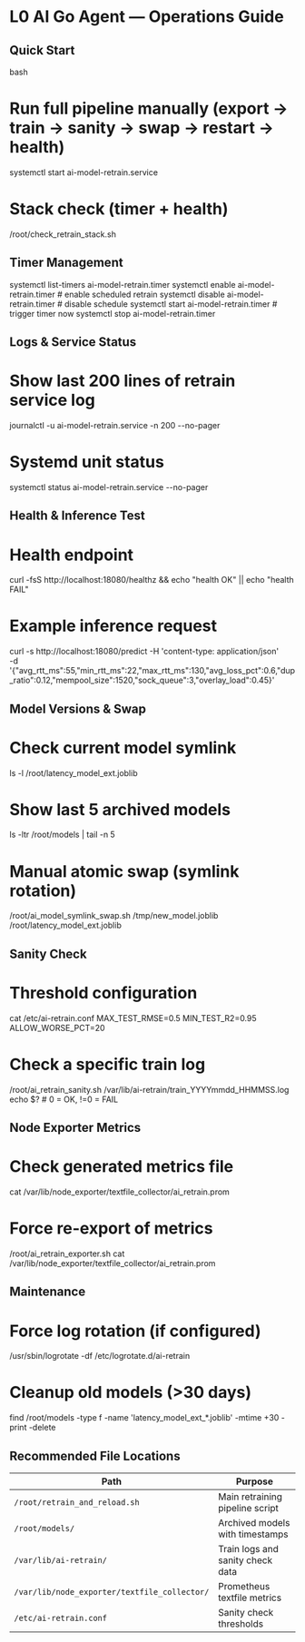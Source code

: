 # L0 AI Go Agent — Operations Guide

## Quick Start
bash
# Run full pipeline manually (export → train → sanity → swap → restart → health)
systemctl start ai-model-retrain.service

# Stack check (timer + health)
 /root/check_retrain_stack.sh

## Timer Management
systemctl list-timers ai-model-retrain.timer
systemctl enable  ai-model-retrain.timer     # enable scheduled retrain
systemctl disable ai-model-retrain.timer     # disable schedule
systemctl start   ai-model-retrain.timer     # trigger timer now
systemctl stop    ai-model-retrain.timer

## Logs & Service Status
# Show last 200 lines of retrain service log
journalctl -u ai-model-retrain.service -n 200 --no-pager

# Systemd unit status
systemctl status ai-model-retrain.service --no-pager

## Health & Inference Test
# Health endpoint
curl -fsS http://localhost:18080/healthz && echo "health OK" || echo "health FAIL"

# Example inference request
curl -s http://localhost:18080/predict -H 'content-type: application/json' \
  -d '{"avg_rtt_ms":55,"min_rtt_ms":22,"max_rtt_ms":130,"avg_loss_pct":0.6,"dup_ratio":0.12,"mempool_size":1520,"sock_queue":3,"overlay_load":0.45}'

## Model Versions & Swap
# Check current model symlink
ls -l /root/latency_model_ext.joblib

# Show last 5 archived models
ls -ltr /root/models | tail -n 5

# Manual atomic swap (symlink rotation)
 /root/ai_model_symlink_swap.sh /tmp/new_model.joblib /root/latency_model_ext.joblib

## Sanity Check
# Threshold configuration
cat /etc/ai-retrain.conf
MAX_TEST_RMSE=0.5
MIN_TEST_R2=0.95
ALLOW_WORSE_PCT=20

# Check a specific train log
 /root/ai_retrain_sanity.sh /var/lib/ai-retrain/train_YYYYmmdd_HHMMSS.log
echo $?   # 0 = OK, !=0 = FAIL

## Node Exporter Metrics
# Check generated metrics file
cat /var/lib/node_exporter/textfile_collector/ai_retrain.prom

# Force re-export of metrics
/root/ai_retrain_exporter.sh
cat /var/lib/node_exporter/textfile_collector/ai_retrain.prom

## Maintenance
# Force log rotation (if configured)
/usr/sbin/logrotate -df /etc/logrotate.d/ai-retrain

# Cleanup old models (>30 days)
find /root/models -type f -name 'latency_model_ext_*.joblib' -mtime +30 -print -delete

## Recommended File Locations
| Path                                         | Purpose                          |
| -------------------------------------------- | -------------------------------- |
| `/root/retrain_and_reload.sh`                | Main retraining pipeline script  |
| `/root/models/`                              | Archived models with timestamps  |
| `/var/lib/ai-retrain/`                       | Train logs and sanity check data |
| `/var/lib/node_exporter/textfile_collector/` | Prometheus textfile metrics      |
| `/etc/ai-retrain.conf`                       | Sanity check thresholds          |




